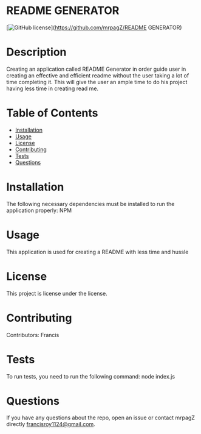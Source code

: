 # README GENERATOR
  [![GitHub license](https://img.shields.io/badge/license-MIT-blue.svg)](https://github.com/mrpagZ/README GENERATOR)
  # Description
  Creating an application called README Generator in order guide user in creating an effective and efficient readme without the user taking a lot of time completing it. This will give the user an ample time to do his project having less time in creating read me.
  # Table of Contents 
  * [Installation](#installation)
  * [Usage](#usage)
  * [License](#license)
  * [Contributing](#contributing)
  * [Tests](#tests)
  * [Questions](#questions)
  # Installation
  The following necessary dependencies must be installed to run the application properly: NPM
  # Usage
  ​This application is used for creating a README with less time and hussle
  # License
  This project is license under the  license.
  # Contributing
  ​Contributors: Francis
  # Tests
  To run tests, you need to run the following command: node index.js
  # Questions
  If you have any questions about the repo, open an issue or contact mrpagZ directly francisroy1124@gmail.com.
  